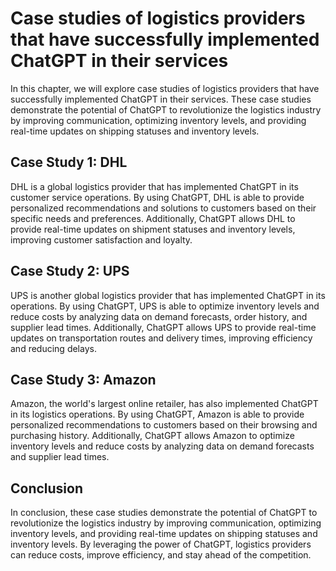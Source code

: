 Case studies of logistics providers that have successfully implemented ChatGPT in their services
=======================================================================================================================================================

In this chapter, we will explore case studies of logistics providers that have successfully implemented ChatGPT in their services. These case studies demonstrate the potential of ChatGPT to revolutionize the logistics industry by improving communication, optimizing inventory levels, and providing real-time updates on shipping statuses and inventory levels.

Case Study 1: DHL
-----------------

DHL is a global logistics provider that has implemented ChatGPT in its customer service operations. By using ChatGPT, DHL is able to provide personalized recommendations and solutions to customers based on their specific needs and preferences. Additionally, ChatGPT allows DHL to provide real-time updates on shipment statuses and inventory levels, improving customer satisfaction and loyalty.

Case Study 2: UPS
-----------------

UPS is another global logistics provider that has implemented ChatGPT in its operations. By using ChatGPT, UPS is able to optimize inventory levels and reduce costs by analyzing data on demand forecasts, order history, and supplier lead times. Additionally, ChatGPT allows UPS to provide real-time updates on transportation routes and delivery times, improving efficiency and reducing delays.

Case Study 3: Amazon
--------------------

Amazon, the world's largest online retailer, has also implemented ChatGPT in its logistics operations. By using ChatGPT, Amazon is able to provide personalized recommendations to customers based on their browsing and purchasing history. Additionally, ChatGPT allows Amazon to optimize inventory levels and reduce costs by analyzing data on demand forecasts and supplier lead times.

Conclusion
----------

In conclusion, these case studies demonstrate the potential of ChatGPT to revolutionize the logistics industry by improving communication, optimizing inventory levels, and providing real-time updates on shipping statuses and inventory levels. By leveraging the power of ChatGPT, logistics providers can reduce costs, improve efficiency, and stay ahead of the competition.
